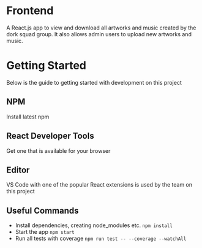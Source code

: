 # Frontend

A React.js app to view and download all artworks and music created by the dork squad group. It also allows admin users to upload new artworks and music.


# Getting Started

Below is the guide to getting started with development on this project

## NPM

Install latest npm

## React Developer Tools

Get one that is available for your browser

## Editor

VS Code with one of the popular React extensions is used by the team on this project

## Useful Commands
- Install dependencies, creating node_modules etc. `npm install`
- Start the app `npm start`
- Run all tests with coverage `npm run test -- --coverage --watchAll`

